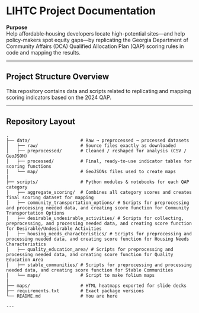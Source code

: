 # LIHTC Project Documentation

**Purpose**  
Help affordable‐housing developers locate high-potential sites—and help policy-makers spot equity gaps—by replicating the Georgia Department of Community Affairs (DCA) Qualified Allocation Plan (QAP) scoring rules in code and mapping the results.

---

## **Project Structure Overview**
This repository contains data and scripts related to replicating and mapping scoring indicators based on the 2024 QAP.

---

## Repository Layout

```text
.
├── data/                   # Raw → preprocessed → processed datasets
│   ├── raw/                # Source files exactly as downloaded
│   ├── preprocessed/       # Cleaned / reshaped for analysis (CSV / GeoJSON)
│   ├── processed/          # Final, ready-to-use indicator tables for scoring functions
│   └── map/                # GeoJSONs files used to create maps 
|
├── scripts/                # Python modules & notebooks for each QAP category
│   ├── aggregate_scoring/  # Combines all category scores and creates final scoring dataset for mapping 
│   ├── community_transportation_options/ # Scripts for preprocessing and processing needed data, and creating score function for Community Transportation Options
│   ├── desirable_undesirable_activities/ # Scripts for collecting, preprocessing, and processing needed data, and creating score function for Desirable/Undesirable Activities
│   ├── housing_needs_characteristics/ # Scripts for preprocessing and processing needed data, and creating score function for Housing Needs Characteristics
│   ├── quality_education_area/ # Scripts for preprocessing and processing needed data, and creating score function for Quality Education Area
│   ├── stable_communities/ # Scripts for preprocessing and processing needed data, and creating score function for Stable Communities
│   └── maps/               # Script to make folium maps
|
├── maps/                   # HTML heatmaps exported for slide decks
├── requirements.txt        # Exact package versions
└── README.md               # You are here

---

